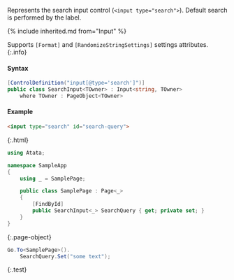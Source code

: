 Represents the search input control (`<input type="search">`).
Default search is performed by the label.

{% include inherited.md from="Input" %}

Supports `[Format]` and `[RandomizeStringSettings]` settings attributes.
{:.info}

#### Syntax

```cs
[ControlDefinition("input[@type='search']")]
public class SearchInput<TOwner> : Input<string, TOwner>
    where TOwner : PageObject<TOwner>
```

#### Example

```html
<input type="search" id="search-query">
```
{:.html}

```cs
using Atata;

namespace SampleApp
{
    using _ = SamplePage;

    public class SamplePage : Page<_>
    {
        [FindById]
        public SearchInput<_> SearchQuery { get; private set; }
    }
}
```
{:.page-object}

```cs
Go.To<SamplePage>().
    SearchQuery.Set("some text");
```
{:.test}